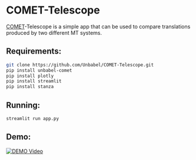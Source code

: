 # COMET-Telescope

[COMET](https://github.com/Unbabel/COMET)-Telescope is a simple app that can be used to compare translations produced by two different MT systems.

## Requirements:

```bash
git clone https://github.com/Unbabel/COMET-Telescope.git
pip install unbabel-comet
pip install plotly
pip install streamlit
pip install stanza
```

## Running:

```bash
streamlit run app.py
```

## Demo:

[![DEMO Video](https://img.youtube.com/vi/971nrdYUCMw/0.jpg)](https://www.youtube.com/watch?v=971nrdYUCMw)

